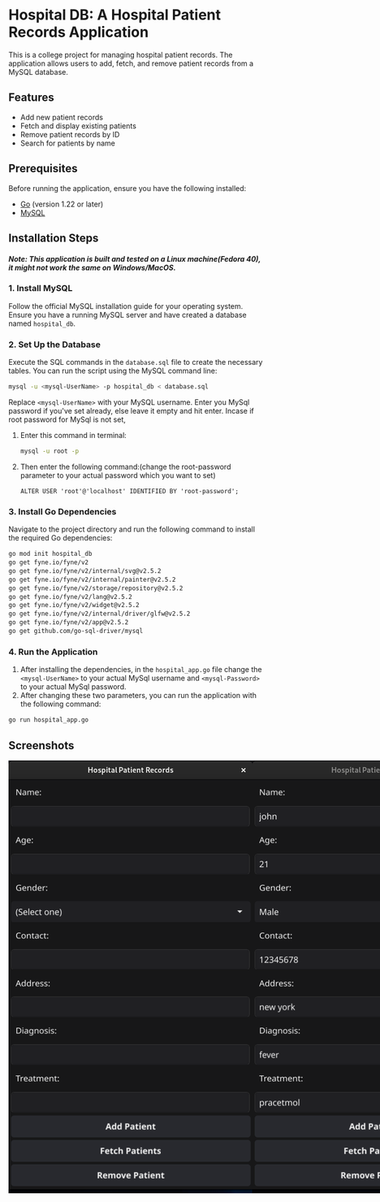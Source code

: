 # **Hospital DB:** A Hospital Patient Records Application

This is a college project for managing hospital patient records. The application allows users to add, fetch, and remove patient records from a MySQL database.

## Features

- Add new patient records
- Fetch and display existing patients
- Remove patient records by ID
- Search for patients by name

## Prerequisites

Before running the application, ensure you have the following installed:

- [Go](https://golang.org/doc/install) (version 1.22 or later)
- [MySQL](https://dev.mysql.com/doc/refman/8.0/en/installing.html)

## Installation Steps
#### ***Note:*** *This application is built and tested on a Linux machine(Fedora 40), it might not work the same on Windows/MacOS.*
### 1. Install MySQL

Follow the official MySQL installation guide for your operating system. Ensure you have a running MySQL server and have created a database named `hospital_db`.

### 2. Set Up the Database

Execute the SQL commands in the `database.sql` file to create the necessary tables. You can run the script using the MySQL command line:

```bash
mysql -u <mysql-UserName> -p hospital_db < database.sql
```
Replace `<mysql-UserName>` with your MySQL username.
Enter you MySql password if you've set already, else leave it empty and hit enter.
Incase if root password for MySql is not set, 
1. Enter this command in terminal:
   ```bash
   mysql -u root -p
   ```
2. Then enter the following command:(change the root-password parameter to your actual password which you want to set)
   ```mysql>
   ALTER USER 'root'@'localhost' IDENTIFIED BY 'root-password';
   ```   
   

### 3. Install Go Dependencies 

Navigate to the project directory and run the following command to install the required Go dependencies:
```bash
go mod init hospital_db
go get fyne.io/fyne/v2
go get fyne.io/fyne/v2/internal/svg@v2.5.2
go get fyne.io/fyne/v2/internal/painter@v2.5.2
go get fyne.io/fyne/v2/storage/repository@v2.5.2
go get fyne.io/fyne/v2/lang@v2.5.2
go get fyne.io/fyne/v2/widget@v2.5.2
go get fyne.io/fyne/v2/internal/driver/glfw@v2.5.2
go get fyne.io/fyne/v2/app@v2.5.2
go get github.com/go-sql-driver/mysql
```

### 4. Run the Application
1. After installing the dependencies, in the `hospital_app.go` file change the `<mysql-UserName>` to your actual MySql username and `<mysql-Password>` to your actual MySql password.
2. After changing these two parameters, you can run the application with the following command:
```bash
go run hospital_app.go
```

## Screenshots

<div style="display: flex; justify-content: space-around;">
  <img src="/screenshots/1.png" alt="Image 1" width="501">
  <img src="/screenshots/2.png" alt="Image 2" width="501">
  <img src="/screenshots/3.png" alt="Image 3" width="501">
  <img src="/screenshots/5.png" alt="Image 2" width="501">
  <img src="/screenshots/6.png" alt="Image 3" width="501">
  <img src="/screenshots/4.png" alt="Image 1">
</div>


